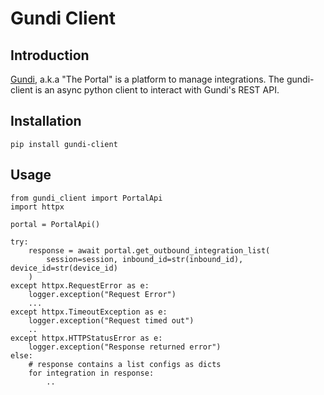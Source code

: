 # Gundi Client
## Introduction
[Gundi](https://www.earthranger.com/), a.k.a "The Portal" is a platform to manage integrations.
The gundi-client is an async python client to interact with Gundi's REST API.

## Installation
```
pip install gundi-client
```

## Usage

```
from gundi_client import PortalApi
import httpx

portal = PortalApi()

try:
    response = await portal.get_outbound_integration_list(
        session=session, inbound_id=str(inbound_id), device_id=str(device_id)
    )
except httpx.RequestError as e:
    logger.exception("Request Error")   
    ...
except httpx.TimeoutException as e:
    logger.exception("Request timed out")
    ..
except httpx.HTTPStatusError as e:
    logger.exception("Response returned error")
else:
    # response contains a list configs as dicts
    for integration in response:  
        .. 
```
